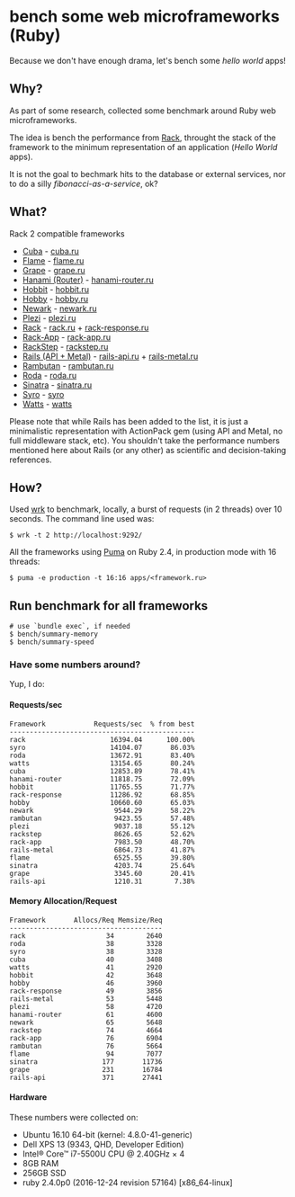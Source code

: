 # bench some web microframeworks (Ruby)

Because we don't have enough drama, let's bench some *hello world* apps!

## Why?

As part of some research, collected some benchmark around Ruby web
microframeworks.

The idea is bench the performance from [Rack](https://github.com/rack/rack),
throught the stack of the framework to the minimum representation of an
application (*Hello World* apps).

It is not the goal to bechmark hits to the database or external services,
nor to do a silly *fibonacci-as-a-service*, ok?

## What?

Rack 2 compatible frameworks

- [Cuba](https://github.com/soveran/cuba) - [cuba.ru](apps/cuba.ru)
- [Flame](https://github.com/AlexWayfer/flame) - [flame.ru](apps/flame.ru)
- [Grape](https://github.com/ruby-grape/grape) - [grape.ru](apps/grape.ru)
- [Hanami (Router)](https://github.com/hanami/router) - [hanami-router.ru](apps/hanami-router.ru)
- [Hobbit](https://github.com/patriciomacadden/hobbit) - [hobbit.ru](apps/hobbit.ru)
- [Hobby](https://github.com/ch1c0t/hobby) - [hobby.ru](apps/hobby.ru)
- [Newark](https://github.com/mje113/newark) - [newark.ru](apps/newark.ru)
- [Plezi](https://github.com/boazsegev/plezi) - [plezi.ru](apps/plezi.ru)
- [Rack](https://github.com/rack/rack) - [rack.ru](apps/rack.ru) + [rack-response.ru](apps/rack-response.ru)
- [Rack-App](https://github.com/rack-app/rack-app) - [rack-app.ru](apps/rack-app.ru)
- [RackStep](https://github.com/mfdavid/rackstep) - [rackstep.ru](apps/rackstep.ru)
- [Rails (API + Metal)](https://github.com/rails/rails) - [rails-api.ru](apps/rails-api.ru)  + [rails-metal.ru](apps/rails-metal.ru)
- [Rambutan](https://github.com/NewRosies/rambutan) - [rambutan.ru](apps/rambutan.ru)
- [Roda](https://github.com/jeremyevans/roda) - [roda.ru](apps/roda.ru)
- [Sinatra](https://github.com/sinatra/sinatra) - [sinatra.ru](apps/sinatra.ru)
- [Syro](https://github.com/soveran/syro) - [syro](apps/syro.ru)
- [Watts](https://github.com/pete/watts) - [watts](apps/watts.ru)

Please note that while Rails has been added to the list, it is just a
minimalistic representation with ActionPack gem (using API and Metal, no full middleware stack, etc). You
shouldn't take the performance numbers mentioned here about Rails (or any
other) as scientific and decision-taking references.

## How?

Used [wrk](https://github.com/wg/wrk) to benchmark, locally, a burst of
requests (in 2 threads) over 10 seconds. The command line used was:

```console
$ wrk -t 2 http://localhost:9292/
```

All the frameworks using [Puma](https://github.com/puma/puma) on
Ruby 2.4, in production mode with 16 threads:

```console
$ puma -e production -t 16:16 apps/<framework.ru>
```

## Run benchmark for all frameworks

```console
# use `bundle exec`, if needed
$ bench/summary-memory
$ bench/summary-speed
```

### Have some numbers around?

Yup, I do:

#### Requests/sec
<!-- speed_table -->
```
Framework            Requests/sec  % from best
----------------------------------------------
rack                     16394.04      100.00%
syro                     14104.07       86.03%
roda                     13672.91       83.40%
watts                    13154.65       80.24%
cuba                     12853.89       78.41%
hanami-router            11818.75       72.09%
hobbit                   11765.55       71.77%
rack-response            11286.92       68.85%
hobby                    10660.60       65.03%
newark                    9544.29       58.22%
rambutan                  9423.55       57.48%
plezi                     9037.18       55.12%
rackstep                  8626.65       52.62%
rack-app                  7983.50       48.70%
rails-metal               6864.73       41.87%
flame                     6525.55       39.80%
sinatra                   4203.74       25.64%
grape                     3345.60       20.41%
rails-api                 1210.31        7.38%
```
<!-- speed_table_end -->

#### Memory Allocation/Request
<!-- mem_table -->
```
Framework       Allocs/Req Memsize/Req
--------------------------------------
rack                    34        2640
roda                    38        3328
syro                    38        3328
cuba                    40        3408
watts                   41        2920
hobbit                  42        3648
hobby                   46        3960
rack-response           49        3856
rails-metal             53        5448
plezi                   58        4720
hanami-router           61        4600
newark                  65        5648
rackstep                74        4664
rack-app                76        6904
rambutan                76        5664
flame                   94        7077
sinatra                177       11736
grape                  231       16784
rails-api              371       27441
```
<!-- mem_table_end -->

#### Hardware

These numbers were collected on:

- Ubuntu 16.10 64-bit (kernel: 4.8.0-41-generic)
- Dell XPS 13 (9343, QHD, Developer Edition)
- Intel® Core™ i7-5500U CPU @ 2.40GHz × 4
- 8GB RAM
- 256GB SSD
- ruby 2.4.0p0 (2016-12-24 revision 57164) [x86_64-linux]
